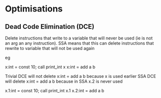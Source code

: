 # Optimisations

## Dead Code Elimination (DCE)

Delete instructions that write to a variable that will never be used (ie is not an arg an any instruction). SSA means that this can delete instructions that rewrite to variable that will not be used again

eg 

x:int = const 10;
call print_int x
x:int = add a b

Trivial DCE will not delete x:int = add a b because x is used earlier
SSA DCE will delete x:int = add a b because in SSA x.2 is never used

x.1:int = const 10;
call print_int x.1
x.2:int = add a b

